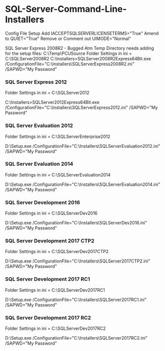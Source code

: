 # SQL-Server-Command-Line-Installers




Config File Setup
Add                     IACCEPTSQLSERVERLICENSETERMS="True"
Amend to                QUIET="True"
Remove or Comment out   UIMODE="Normal"

SQL Server Express 2008R2 - Bugged Atm
Temp Directory needs adding for the setup files:
C:\Temp\PCUSource
Folder Settings in ini = C:\SQLServer2008R2
C:\Installers>SQLServer2008R2Express64Bit.exe /ConfigurationFile="C:\Installers\SQLServerExpress2008R2.ini" /SAPWD="My Password"

### SQL Server Express 2012

Folder Settings in ini = C:\SQLServer2012

C:\Installers>SQLServer2012Express64Bit.exe /ConfigurationFile="C:\Installers\SQLServerExpress2012.ini" /SAPWD="My Password"

### SQL Server Evaluation 2012

Folder Settings in ini = C:\SQLServerEnterprise2012

D:\Setup.exe /ConfigurationFile="C:\Installers\SQLServerEvaluation2012.ini" /SAPWD="My Password"

### SQL Server Evaluation 2014

Folder Settings in ini = C:\SQLServerEvaluation2014

D:\Setup.exe /ConfigurationFile="C:\Installers\SQLServerEvaluation2014.ini" /SAPWD="My Password"

### SQL Server Development 2016

Folder Settings in ini = C:\SQLServerDev2016

D:\Setup.exe /ConfigurationFile="C:\Installers\SQLServerDev2016.ini" /SAPWD="My Password"


### SQL Server Development 2017 CTP2

Folder Settings in ini = C:\SQLServerDev2017CTP2

D:\Setup.exe /ConfigurationFile="C:\Installers\SQLServer2017CTP2.ini" /SAPWD="My Password"

### SQL Server Development 2017 RC1

Folder Settings in ini = C:\SQLServerDev2017RC1

D:\Setup.exe /ConfigurationFile="C:\Installers\SQLServer2017RC1.ini" /SAPWD="My Password"

### SQL Server Development 2017 RC2

Folder Settings in ini = C:\SQLServerDev2017RC2

D:\Setup.exe /ConfigurationFile="C:\Installers\SQLServer2017RC2.ini" /SAPWD="My Password"

